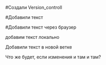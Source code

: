 ﻿#Создали Version_controll

#Добавили текст

#Добавили текст через браузер

добавим текст локально

Добавили текст в новой ветке

Что же будет, если изменения и там и там?